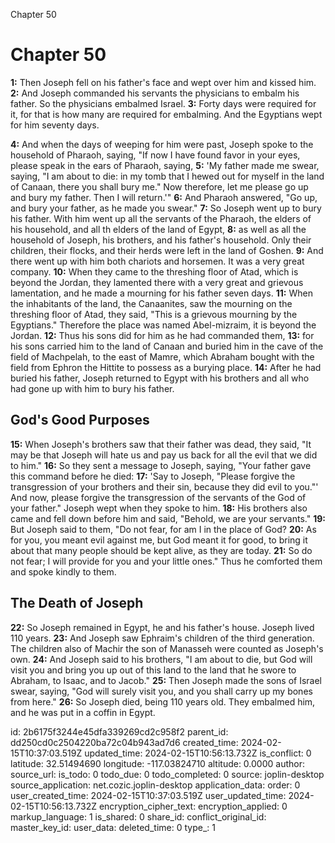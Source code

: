Chapter 50

# Chapter 50

**1:** Then Joseph fell on his father's face and wept over him and kissed him.
**2:** And Joseph commanded his servants the physicians to embalm his father. So the physicians embalmed Israel.
**3:** Forty days were required for it, for that is how many are required for embalming. And the Egyptians wept for him seventy days.

**4:** And when the days of weeping for him were past, Joseph spoke to the household of Pharaoh, saying, "If now I have found favor in your eyes, please speak in the ears of Pharaoh, saying,
**5:** 'My father made me swear, saying, "I am about to die: in my tomb that I hewed out for myself in the land of Canaan, there you shall bury me." Now therefore, let me please go up and bury my father. Then I will return.'"
**6:** And Pharaoh answered, "Go up, and bury your father, as he made you swear."
**7:** So Joseph went up to bury his father. With him went up all the servants of the Pharaoh, the elders of his household, and all th elders of the land of Egypt,
**8:** as well as all the household of Joseph, his brothers, and his father's household. Only their children, their flocks, and their herds were left in the land of Goshen.
**9:** And there went up with him both chariots and horsemen. It was a very great company.
**10:** When they came to the threshing floor of Atad, which is beyond the Jordan, they lamented there with a very great and grievous lamentation, and he made a mourning for his father seven days.
**11:** When the inhabitants of the land, the Canaanites, saw the mourning on the threshing floor of Atad, they said, "This is a grievous mourning by the Egyptians." Therefore the place was named Abel-mizraim, it is beyond the Jordan.
**12:** Thus his sons did for him as he had commanded them,
**13:** for his sons carried him to the land of Canaan and buried him in the cave of the field of Machpelah, to the east of Mamre, which Abraham bought with the field from Ephron the Hittite to possess as a burying place.
**14:** After he had buried his father, Joseph returned to Egypt with his brothers and all who had gone up with him to bury his father.

## God's Good Purposes

**15:** When Joseph's brothers saw that their father was dead, they said, "It may be that Joseph will hate us and pay us back for all the evil that we did to him."
**16:** So they sent a message to Joseph, saying, "Your father gave this command before he died:
**17:** 'Say to Joseph, "Please forgive the transgression of your brothers and their sin, because they did evil to you."' And now, please forgive the transgression of the servants of the God of your father." Joseph wept when they spoke to him.
**18:** His brothers also came and fell down before him and said, "Behold, we are your servants."
**19:** But Joseph said to them, "Do not fear, for am I in the place of God?
**20:** As for you, you meant evil against me, but God meant it for good, to bring it about that many people should be kept alive, as they are today.
**21:** So do not fear; I will provide for you and your little ones." Thus he comforted them and spoke kindly to them.

## The Death of Joseph

**22:** So Joseph remained in Egypt, he and his father's house. Joseph lived 110 years.
**23:** And Joseph saw Ephraim's children of the third generation. The children also of Machir the son of Manasseh were counted as Joseph's own.
**24:** And Joseph said to his brothers, "I am about to die, but God will visit you and bring you up out of this land to the land that he swore to Abraham, to Isaac, and to Jacob."
**25:** Then Joseph made the sons of Israel swear, saying, "God will surely visit you, and you shall carry up my bones from here."
**26:** So Joseph died, being 110 years old. They embalmed him, and he was put in a coffin in Egypt.


id: 2b6175f3244e45dfa339269cd2c958f2
parent_id: dd250cd0c2504220ba72c04b943ad7d6
created_time: 2024-02-15T10:37:03.519Z
updated_time: 2024-02-15T10:56:13.732Z
is_conflict: 0
latitude: 32.51494690
longitude: -117.03824710
altitude: 0.0000
author: 
source_url: 
is_todo: 0
todo_due: 0
todo_completed: 0
source: joplin-desktop
source_application: net.cozic.joplin-desktop
application_data: 
order: 0
user_created_time: 2024-02-15T10:37:03.519Z
user_updated_time: 2024-02-15T10:56:13.732Z
encryption_cipher_text: 
encryption_applied: 0
markup_language: 1
is_shared: 0
share_id: 
conflict_original_id: 
master_key_id: 
user_data: 
deleted_time: 0
type_: 1